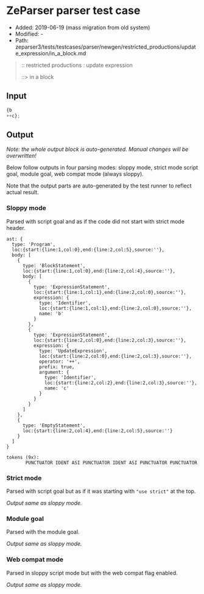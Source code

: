 # ZeParser parser test case

- Added: 2019-06-19 (mass migration from old system)
- Modified: -
- Path: zeparser3/tests/testcases/parser/newgen/restricted_productions/update_expression/in_a_block.md

> :: restricted productions : update expression
>
> ::> in a block

## Input

`````js
{b
++c};
`````

## Output

_Note: the whole output block is auto-generated. Manual changes will be overwritten!_

Below follow outputs in four parsing modes: sloppy mode, strict mode script goal, module goal, web compat mode (always sloppy).

Note that the output parts are auto-generated by the test runner to reflect actual result.

### Sloppy mode

Parsed with script goal and as if the code did not start with strict mode header.

`````
ast: {
  type: 'Program',
  loc:{start:{line:1,col:0},end:{line:2,col:5},source:''},
  body: [
    {
      type: 'BlockStatement',
      loc:{start:{line:1,col:0},end:{line:2,col:4},source:''},
      body: [
        {
          type: 'ExpressionStatement',
          loc:{start:{line:1,col:1},end:{line:2,col:0},source:''},
          expression: {
            type: 'Identifier',
            loc:{start:{line:1,col:1},end:{line:2,col:0},source:''},
            name: 'b'
          }
        },
        {
          type: 'ExpressionStatement',
          loc:{start:{line:2,col:0},end:{line:2,col:3},source:''},
          expression: {
            type: 'UpdateExpression',
            loc:{start:{line:2,col:0},end:{line:2,col:3},source:''},
            operator: '++',
            prefix: true,
            argument: {
              type: 'Identifier',
              loc:{start:{line:2,col:2},end:{line:2,col:3},source:''},
              name: 'c'
            }
          }
        }
      ]
    },
    {
      type: 'EmptyStatement',
      loc:{start:{line:2,col:4},end:{line:2,col:5},source:''}
    }
  ]
}

tokens (9x):
       PUNCTUATOR IDENT ASI PUNCTUATOR IDENT ASI PUNCTUATOR PUNCTUATOR
`````

### Strict mode

Parsed with script goal but as if it was starting with `"use strict"` at the top.

_Output same as sloppy mode._

### Module goal

Parsed with the module goal.

_Output same as sloppy mode._

### Web compat mode

Parsed in sloppy script mode but with the web compat flag enabled.

_Output same as sloppy mode._
